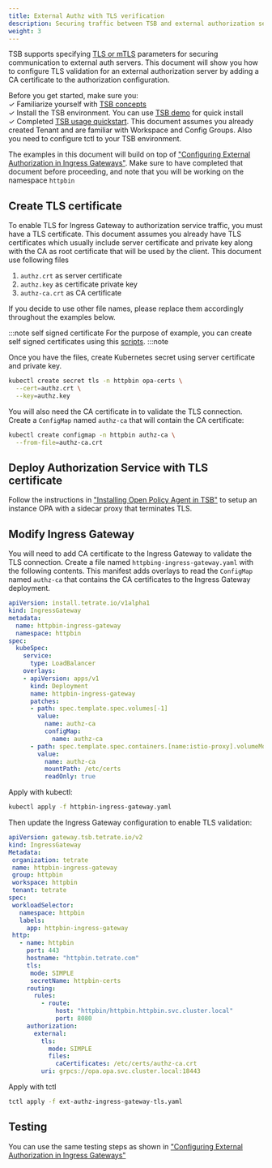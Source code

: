 ```yaml
---
title: External Authz with TLS verification
description: Securing traffic between TSB and external authorization service.
weight: 3
---
```


TSB supports specifying [TLS or mTLS](../../refs/tsb/auth/v2/auth#clienttlssettings) parameters for securing communication to external auth servers. This document will show you how to configure TLS validation for an external authorization server by adding a CA certificate to the authorization configuration. 

Before you get started, make sure you: <br />
✓ Familiarize yourself with [TSB concepts](../../concepts/toc) <br />
✓ Install the TSB environment. You can use [TSB demo](../../setup/self_managed/demo-installation) for quick install<br />
✓ Completed [TSB usage quickstart](../../quickstart). This document assumes you already created Tenant and are familiar with Workspace and Config Groups. Also you need to configure tctl to your TSB environment.<br/>

The examples in this document will build on top of ["Configuring External Authorization in Ingress Gateways"](./ingress_gateway). Make sure to have completed that document before proceeding, and note that you will be working on the namespace `httpbin`

## Create TLS certificate

To enable TLS for Ingress Gateway to authorization service traffic, you must have a TLS certificate. This document assumes you already have TLS certificates which usually include server certificate and private key along with the CA as root certificate that will be used by the client. This document use following files

1. `authz.crt` as  server certificate
2. `authz.key` as certificate private key
3. `authz-ca.crt` as CA certificate

If you decide to use other file names, please replace them accordingly throughout the examples below.

:::note self signed certificate
For the purpose of example, you can create self signed certificates using this [scripts](../../quickstart/ingress_gateway#certificate-for-gateway).
:::note

Once you have the files, create Kubernetes secret using server certificate and private key.

```bash
kubectl create secret tls -n httpbin opa-certs \
  --cert=authz.crt \
  --key=authz.key
```

You will also need the CA certificate in to validate the TLS connection.
Create a `ConfigMap` named `authz-ca` that will contain the CA certificate:

```bash
kubectl create configmap -n httpbin authz-ca \
  --from-file=authz-ca.crt
```

## Deploy Authorization Service with TLS certificate

Follow the instructions in ["Installing Open Policy Agent in TSB"](../../reference/samples/opa#terminating-tls) to setup an instance OPA with a sidecar proxy that terminates TLS. 


## Modify Ingress Gateway

You will need to add CA certificate to the Ingress Gateway to validate the TLS connection.
Create a file named `httpbing-ingress-gateway.yaml` with the following contents. This manifest adds overlays to read the `ConfigMap` named `authz-ca` that contains the CA certificates to the Ingress Gateway deployment.

```yaml
apiVersion: install.tetrate.io/v1alpha1
kind: IngressGateway
metadata:
  name: httpbin-ingress-gateway
  namespace: httpbin
spec:
  kubeSpec:
    service:
      type: LoadBalancer
    overlays:
    - apiVersion: apps/v1
      kind: Deployment
      name: httpbin-ingress-gateway
      patches:
      - path: spec.template.spec.volumes[-1]
        value:
          name: authz-ca
          configMap:
            name: authz-ca
      - path: spec.template.spec.containers.[name:istio-proxy].volumeMounts[-1]
        value:
          name: authz-ca
          mountPath: /etc/certs
          readOnly: true
```

Apply with kubectl:

```bash
kubectl apply -f httpbin-ingress-gateway.yaml
```

Then update the Ingress Gateway configuration to enable TLS validation:

```yaml
apiVersion: gateway.tsb.tetrate.io/v2
kind: IngressGateway
Metadata:
 organization: tetrate
 name: httpbin-ingress-gateway
 group: httpbin
 workspace: httpbin
 tenant: tetrate
spec:
 workloadSelector:
   namespace: httpbin
   labels:
     app: httpbin-ingress-gateway
 http:
   - name: httpbin
     port: 443
     hostname: "httpbin.tetrate.com"
     tls:
      mode: SIMPLE
      secretName: httpbin-certs
     routing:
       rules:
         - route:
             host: "httpbin/httpbin.httpbin.svc.cluster.local"
             port: 8080
     authorization:
       external:
         tls:
           mode: SIMPLE
           files:
             caCertificates: /etc/certs/authz-ca.crt
         uri: grpcs://opa.opa.svc.cluster.local:18443
```

Apply with tctl

```bash
tctl apply -f ext-authz-ingress-gateway-tls.yaml
```

## Testing

You can use the same testing steps as shown in ["Configuring External Authorization in Ingress Gateways"](./ingress_gateway#testing)


